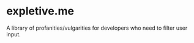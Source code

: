 expletive.me
============

A library of profanities/vulgarities for developers who need to filter user input.
